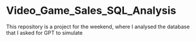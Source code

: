 # Video_Game_Sales_SQL_Analysis
This repository is a project for the weekend, where I analysed the database that I asked for GPT to simulate 
